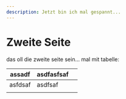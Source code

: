 ```yaml
---
description: Jetzt bin ich mal gespannt...
---
```


# Zweite Seite

das oll die zweite seite sein... mal mit tabelle:

| assadf | asdfasfsaf |  |
| --- | --- | --- |
| asfdsaf | asdfsaf |  |
|  |  |  |

